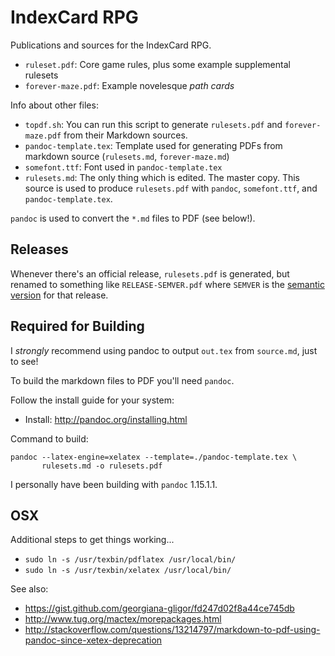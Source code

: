 # IndexCard RPG

Publications and sources for the IndexCard RPG.

  * `ruleset.pdf`: Core game rules, plus some example
    supplemental rulesets
  * `forever-maze.pdf`: Example novelesque *path cards*

Info about other files:

  * `topdf.sh`: You can run this script to generate `rulesets.pdf`
    and `forever-maze.pdf` from their Markdown sources.
  * `pandoc-template.tex`: Template used for generating PDFs
    from markdown source (`rulesets.md`, `forever-maze.md`)
  * `somefont.ttf`: Font used in `pandoc-template.tex`
  * `rulesets.md`: The only thing which is edited. The
    master copy. This source is used to produce `rulesets.pdf`
    with `pandoc`, `somefont.ttf`, and `pandoc-template.tex`.

`pandoc` is used to convert the `*.md` files to PDF (see below!).

## Releases

Whenever there's an official release, `rulesets.pdf` is generated,
but renamed to something like `RELEASE-SEMVER.pdf` where `SEMVER`
is the [semantic version](http://semver.org/) for that release.

## Required for Building

I *strongly* recommend using pandoc to output `out.tex` from
`source.md`, just to see!

To build the markdown files to PDF you'll need `pandoc`.

Follow the install guide for your system:

  * Install: http://pandoc.org/installing.html

Command to build:

```
pandoc --latex-engine=xelatex --template=./pandoc-template.tex \
       rulesets.md -o rulesets.pdf
```

I personally have been building with `pandoc` 1.15.1.1.

## OSX

Additional steps to get things working...

  * `sudo ln -s /usr/texbin/pdflatex /usr/local/bin/`
  * `sudo ln -s /usr/texbin/xelatex /usr/local/bin/`

See also:

  * https://gist.github.com/georgiana-gligor/fd247d02f8a44ce745db
  * http://www.tug.org/mactex/morepackages.html
  * http://stackoverflow.com/questions/13214797/markdown-to-pdf-using-pandoc-since-xetex-deprecation
